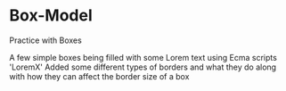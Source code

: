 # Box-Model
Practice with Boxes 

A few simple boxes being filled with some Lorem text using Ecma scripts 'LoremX'
Added some different types of borders and what they do along with how they can affect the border size of a box
